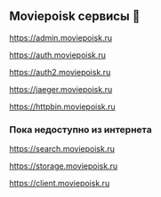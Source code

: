 ## Moviepoisk сервисы 👋

https://admin.moviepoisk.ru

https://auth.moviepoisk.ru

https://auth2.moviepoisk.ru

https://jaeger.moviepoisk.ru

https://httpbin.moviepoisk.ru

### Пока недоступно из интернета

https://search.moviepoisk.ru

https://storage.moviepoisk.ru

https://client.moviepoisk.ru

<!--

**Here are some ideas to get you started:**

🙋‍♀️ A short introduction - what is your organization all about?
🌈 Contribution guidelines - how can the community get involved?
👩‍💻 Useful resources - where can the community find your docs? Is there anything else the community should know?
🍿 Fun facts - what does your team eat for breakfast?
🧙 Remember, you can do mighty things with the power of [Markdown](https://docs.github.com/github/writing-on-github/getting-started-with-writing-and-formatting-on-github/basic-writing-and-formatting-syntax)
-->
